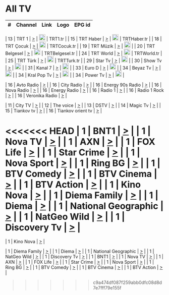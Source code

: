 <h1>All TV</h1>

| #   | Channel        | Link  | Logo | EPG id |
|:---:|:--------------:|:-----:|:----:|:------:|

| 13  | TRT 1            | [>](https://tv-trt1.medya.trt.com.tr/master.m3u8) | <img height="20" src="https://i.imgur.com/j786OLG.png"/> | TRT1.tr |
| 15  | TRT Haber        | [>](https://tv-trthaber.medya.trt.com.tr/master.m3u8) | <img height="20" src="https://i.imgur.com/OVfo8Ab.png"/> | TRTHaber.tr |
| 18  | TRT Çocuk        | [>](https://tv-trtcocuk.medya.trt.com.tr/master.m3u8) | <img height="20" src="https://i.imgur.com/QLFmD6d.png"/> | TRTCocuk.tr |
| 19  | TRT Müzik        | [>](https://tv-trtmuzik.medya.trt.com.tr/master.m3u8) | <img height="20" src="https://i.imgur.com/fIVFCEd.png"/> |
| 20  | TRT Belgesel     | [>](https://tv-trtbelgesel.medya.trt.com.tr/master.m3u8) | <img height="20" src="https://i.imgur.com/MGO87pe.png"/> | TRTBelgesel.tr |
| 24  | TRT World        | [>](https://tv-trtworld.medya.trt.com.tr/master.m3u8) | <img height="20" src="https://i.imgur.com/JEA2xpv.png"/> | TRTWorld.tr |
| 25  | TRT Türk         | [>](https://tv-trtturk.medya.trt.com.tr/master.m3u8) | <img height="20" src="https://i.imgur.com/OSTOQNw.png"/> | TRTTurk.tr |
| 29  | Star Tv   | [>](https://dogus-live.daioncdn.net/startv/startv_360p.m3u8) | <img height="20" src="https://i.imgur.com/IebUZx1.png"/> |
| 30  | Show Tv     | [>](https://ciner-live.daioncdn.net/showtv/showtv.m3u8) | <img height="20" src="https://i.imgur.com/IebUZx1.png"/> |
| 31  | Kanal 7     | [>](https://kanal7-live.daioncdn.net/kanal7/kanal7.m3u8) | <img height="20" src="https://i.imgur.com/IebUZx1.png"/> |
| 33  | Euro D    | [>](https://www.youtube.com/user/KanalD/live) | <img height="20" src="https://i.imgur.com/IebUZx1.png"/> |
| 34  | Beyaz Tv     | [>](https://beyaztv-live.daioncdn.net/beyaztv/beyaztv.m3u8) | <img height="20" src="https://i.imgur.com/IebUZx1.png"/> |
| 34  | Kral Pop Tv     | [>](https://www.youtube.com/watch?v=GuFTuKoXepw) | <img height="20" src="https://i.imgur.com/IebUZx1.png"/> |
| 34  | Power Tv     | [>](https://livetv.powerapp.com.tr/powerTV/powerhd.smil/chunklist.m3u8) | <img height="20" src="https://i.imgur.com/IebUZx1.png"/> |

| 16  | Avto Radio | [>](http://stream.metacast.eu/avtoradio.mp3.m3u) |
| 16  | City Radio | [>](http://stream.metacast.eu/city.aac.m3u) |
| 16  | Energy 90s Radio | [>](http://stream.metacast.eu/energy-90s.m3u) |
| 16  | Nova Radio | [>](http://stream.metacast.eu/nova.aac.m3u) |
| 16  | Energy Radio | [>](http://stream.metacast.eu/nrj.aac.m3u) |
| 16  | Radio 1 | [>](http://stream.metacast.eu/radio1.aac.m3u) |
| 16  | Radio 1 Rock | [>](http://stream.metacast.eu/radio1rock.aac.m3u) |
| 16  | Veronika Radio | [>](http://stream.metacast.eu/veronika.aac.m3u) |

| 11  | City TV | [>](https://tv.city.bg/play/tshls/citytv/index.m3u8) |
| 12  | The voice | [>](https://bss1.neterra.tv/thevoice/thevoice.m3u8) |
| 13  | DSTV | [>](http://46.249.95.140:8081/hls/data.m3u8) |
| 14  | Magic Tv | [>](https://bss1.neterra.tv/magictv/magictv.m3u8) |
| 15  | Tiankov tv | [>](https://streamer103.neterra.tv/tiankov-folk/live.m3u8) |
| 16  | Tiankov orient tv | [>](https://streamer103.neterra.tv/tiankov-orient/live.m3u8) |

<<<<<<< HEAD
| 1 | BNT1 | [>](https://ymkaya.xyz:25580/tv/bnt1/playlist.m3u8?wmsAuthSign=c2VydmVyX3RpbWU9Mi8zLzIwMjUgMTozNzowOCBQTSZoYXNoX3ZhbHVlPW12aUFiSlNwWndISEtsbzhsSE5GVVE9PSZ2YWxpZG1pbnV0ZXM9NjA=) |
| 1 | Nova TV | [>](https://ymkaya.xyz:25580/tv/novatv/playlist.m3u8?wmsAuthSign=c2VydmVyX3RpbWU9Mi8zLzIwMjUgMTozNzoxOSBQTSZoYXNoX3ZhbHVlPUtJZ1orRjRTQXhncFVDc1ZualV0M2c9PSZ2YWxpZG1pbnV0ZXM9NjA=) |
| 1 | AXN | [>](https://ymkaya.xyz:25580/tv/axn/playlist.m3u8?wmsAuthSign=c2VydmVyX3RpbWU9Mi8zLzIwMjUgMTozNzoyOSBQTSZoYXNoX3ZhbHVlPVgvK1NXYnVaL0pVUkN2NFQ4eTN4OEE9PSZ2YWxpZG1pbnV0ZXM9NjA=) |
| 1 | FOX Life | [>](https://ymkaya.xyz:25580/tv/foxlife/playlist.m3u8?wmsAuthSign=c2VydmVyX3RpbWU9Mi8zLzIwMjUgMTozNzozOSBQTSZoYXNoX3ZhbHVlPU05MHJHWC9vL001TENKZWhFK1l1VkE9PSZ2YWxpZG1pbnV0ZXM9NjA=) |
| 1 | Star Crime | [>](https://ymkaya.xyz:25580/tv/foxcrime/playlist.m3u8?wmsAuthSign=c2VydmVyX3RpbWU9Mi8zLzIwMjUgMTozNzo0OSBQTSZoYXNoX3ZhbHVlPVRVZnRlQ041WWpYcFdaTU1qVzMxbGc9PSZ2YWxpZG1pbnV0ZXM9NjA=) |
| 1 | Nova Sport | [>](https://ymkaya.xyz:25580/tv/novasport/playlist.m3u8?wmsAuthSign=c2VydmVyX3RpbWU9Mi8zLzIwMjUgMTozNzo1OSBQTSZoYXNoX3ZhbHVlPUtaRU9FRENGcE93b04wMUx1OElsTnc9PSZ2YWxpZG1pbnV0ZXM9NjA=) |
| 1 | Ring BG | [>](https://ymkaya.xyz:25580/tv/ringbg/playlist.m3u8?wmsAuthSign=c2VydmVyX3RpbWU9Mi8zLzIwMjUgMTozODowOSBQTSZoYXNoX3ZhbHVlPXUvRFhXMEZaVUlLWTFsY3VMbFhmYVE9PSZ2YWxpZG1pbnV0ZXM9NjA=) |
| 1 | BTV Comedy | [>](https://ymkaya.xyz:25580/tv/btvcomedy/playlist.m3u8?wmsAuthSign=c2VydmVyX3RpbWU9Mi8zLzIwMjUgMTozODoxOSBQTSZoYXNoX3ZhbHVlPWVIbmgyWlkxd0xJRFpGZG9rZ09DN1E9PSZ2YWxpZG1pbnV0ZXM9NjA=) |
| 1 | BTV Cinema | [>](https://ymkaya.xyz:25580/tv/btvcinema/playlist.m3u8?wmsAuthSign=c2VydmVyX3RpbWU9Mi8zLzIwMjUgMTozODoyOSBQTSZoYXNoX3ZhbHVlPVhWcVo2OTl2eXJYK2I0TlRMZE0wcUE9PSZ2YWxpZG1pbnV0ZXM9NjA=) |
| 1 | BTV Action | [>](https://ymkaya.xyz:25580/tv/btvaction/playlist.m3u8?wmsAuthSign=c2VydmVyX3RpbWU9Mi8zLzIwMjUgMTozODozOCBQTSZoYXNoX3ZhbHVlPU5DZTBBdEROdmMyNDN4dkF1S09uS0E9PSZ2YWxpZG1pbnV0ZXM9NjA=) |
| 1 | Kino Nova | [>](https://ymkaya.xyz:25580/tv/kinonova/playlist.m3u8?wmsAuthSign=c2VydmVyX3RpbWU9Mi8zLzIwMjUgMTozODo0OCBQTSZoYXNoX3ZhbHVlPUlUcmNaS21YcytrQVlOcGJPemR0dkE9PSZ2YWxpZG1pbnV0ZXM9NjA=) |
| 1 | Diema Family | [>](https://ymkaya.xyz:25580/tv/diemafamily/playlist.m3u8?wmsAuthSign=c2VydmVyX3RpbWU9Mi8zLzIwMjUgMTozODo1OSBQTSZoYXNoX3ZhbHVlPTFtMnFuWmNMc3BHZDBpbnhWY1B4YUE9PSZ2YWxpZG1pbnV0ZXM9NjA=) |
| 1 | Diema | [>](https://ymkaya.xyz:25580/tv/diema/playlist.m3u8?wmsAuthSign=c2VydmVyX3RpbWU9Mi8zLzIwMjUgMTozOTo1MyBQTSZoYXNoX3ZhbHVlPWFxK1o1Rk5QbDUzS1g3cTF1Z1FnaUE9PSZ2YWxpZG1pbnV0ZXM9NjA=) |
| 1 | National Geographic | [>](https://ymkaya.xyz:25580/tv/natgeo/playlist.m3u8?wmsAuthSign=c2VydmVyX3RpbWU9Mi8zLzIwMjUgMTo0MDowMyBQTSZoYXNoX3ZhbHVlPWpvdUFHcktZK3llZXhTMnFIV0dsc2c9PSZ2YWxpZG1pbnV0ZXM9NjA=) |
| 1 | NatGeo Wild | [>](https://ymkaya.xyz:25580/tv/natgeowild/playlist.m3u8?wmsAuthSign=c2VydmVyX3RpbWU9Mi8zLzIwMjUgMTo0MDoxMyBQTSZoYXNoX3ZhbHVlPUcrYlVZeGVuRDcwZ0FNOXNNdzUzTWc9PSZ2YWxpZG1pbnV0ZXM9NjA=) |
| 1 | Discovery Tv | [>](https://ymkaya.xyz:25580/tv/discovery/playlist.m3u8?wmsAuthSign=c2VydmVyX3RpbWU9Mi8zLzIwMjUgMTo0MDoyMyBQTSZoYXNoX3ZhbHVlPU44T2RBYW5pMlNuU2FhZFdMK2FKL2c9PSZ2YWxpZG1pbnV0ZXM9NjA=) |
=======


| 1 | Kino Nova | [>](https://ymkaya.xyz:11336/tv/kinonova/playlist.m3u8?wmsAuthSign=c2VydmVyX3RpbWU9MS8yLzIwMjUgNDo0MDoyMCBBTSZoYXNoX3ZhbHVlPWlFS1FrWEtMMVRFM3l5YklUWUJQUHc9PSZ2YWxpZG1pbnV0ZXM9NjA=) |

| 1 | Diema Family | [>](https://ymkaya.xyz:11336/tv/diemafamily/playlist.m3u8?wmsAuthSign=c2VydmVyX3RpbWU9MS8yLzIwMjUgNDo0MDozMCBBTSZoYXNoX3ZhbHVlPUVUaTVKTldvZTF5WVVCM0YwL21kaXc9PSZ2YWxpZG1pbnV0ZXM9NjA=) |
| 1 | Diema | [>](https://ymkaya.xyz:11336/tv/diema/playlist.m3u8?wmsAuthSign=c2VydmVyX3RpbWU9MS8yLzIwMjUgNDo0MDo0MCBBTSZoYXNoX3ZhbHVlPVlYMWVJT2NuUjNpUTBsaytEUFFOS2c9PSZ2YWxpZG1pbnV0ZXM9NjA=) |
| 1 | National Geographic | [>](https://ymkaya.xyz:11336/tv/natgeo/playlist.m3u8?wmsAuthSign=c2VydmVyX3RpbWU9MS8yLzIwMjUgNDo0MTo0MSBBTSZoYXNoX3ZhbHVlPTJQTlVmcG5nYWx0M013eUhGRGxnd0E9PSZ2YWxpZG1pbnV0ZXM9NjA=) |
| 1 | NatGeo Wild | [>](https://ymkaya.xyz:11336/tv/natgeowild/playlist.m3u8?wmsAuthSign=c2VydmVyX3RpbWU9MS8yLzIwMjUgNDo0MTo1MSBBTSZoYXNoX3ZhbHVlPVl1OXZaTTliN0hGWEN3eDBYd1duNkE9PSZ2YWxpZG1pbnV0ZXM9NjA=) |
| 1 | Discovery Tv | [>](https://ymkaya.xyz:11336/tv/discovery/playlist.m3u8?wmsAuthSign=c2VydmVyX3RpbWU9MS8yLzIwMjUgNDo0MjowMSBBTSZoYXNoX3ZhbHVlPWtBQmdLNlY2RmQwWElzMVYzSDJyVkE9PSZ2YWxpZG1pbnV0ZXM9NjA=) |
| 1 | BNT1 | [>](https://ymkaya.xyz:11336/tv/bnt1/playlist.m3u8?wmsAuthSign=c2VydmVyX3RpbWU9MS8yLzIwMjUgNDozODozOCBBTSZoYXNoX3ZhbHVlPVVrMVlRQXpJWlhYeUh6ZFVpSC9NMUE9PSZ2YWxpZG1pbnV0ZXM9NjA=) |
| 1 | Nova TV | [>](https://ymkaya.xyz:11336/tv/novatv/playlist.m3u8?wmsAuthSign=c2VydmVyX3RpbWU9MS8yLzIwMjUgNDozODo0OCBBTSZoYXNoX3ZhbHVlPUVxQjh1a0ZzYkVGZU8zZDFGTzdreVE9PSZ2YWxpZG1pbnV0ZXM9NjA=) |
| 1 | AXN | [>](https://ymkaya.xyz:11336/tv/axn/playlist.m3u8?wmsAuthSign=c2VydmVyX3RpbWU9MS8yLzIwMjUgNDozODo1OCBBTSZoYXNoX3ZhbHVlPUpkWStGY1hkNXhaOVpPZ0thQ0FZL3c9PSZ2YWxpZG1pbnV0ZXM9NjA=) |
| 1 | FOX Life | [>](https://ymkaya.xyz:11336/tv/foxlife/playlist.m3u8?wmsAuthSign=c2VydmVyX3RpbWU9MS8yLzIwMjUgNDozOToxMCBBTSZoYXNoX3ZhbHVlPWt1ZDc1T3AzYlZDTjJnSy9TU0xJZlE9PSZ2YWxpZG1pbnV0ZXM9NjA=) |
| 1 | Star Crime | [>](https://ymkaya.xyz:11336/tv/foxcrime/playlist.m3u8?wmsAuthSign=c2VydmVyX3RpbWU9MS8yLzIwMjUgNDozOToyMCBBTSZoYXNoX3ZhbHVlPXIwVU45Nm9FR1l2enNkTG9TanBxbmc9PSZ2YWxpZG1pbnV0ZXM9NjA=) |
| 1 | Nova Sport | [>](https://ymkaya.xyz:11336/tv/novasport/playlist.m3u8?wmsAuthSign=c2VydmVyX3RpbWU9MS8yLzIwMjUgNDozOTozMCBBTSZoYXNoX3ZhbHVlPXlSZ0UxazVaM0xhSmc0NmR4T0c1T2c9PSZ2YWxpZG1pbnV0ZXM9NjA=) |
| 1 | Ring BG | [>](https://ymkaya.xyz:11336/tv/ringbg/playlist.m3u8?wmsAuthSign=c2VydmVyX3RpbWU9MS8yLzIwMjUgNDozOTo0MCBBTSZoYXNoX3ZhbHVlPTR4aUlFNHVUYWN4enY1WkVuOFZma2c9PSZ2YWxpZG1pbnV0ZXM9NjA=) |
| 1 | BTV Comedy | [>](https://ymkaya.xyz:11336/tv/btvcomedy/playlist.m3u8?wmsAuthSign=c2VydmVyX3RpbWU9MS8yLzIwMjUgNDozOTo1MCBBTSZoYXNoX3ZhbHVlPUtrMTJ2RHNTTUU1RFp1ZkVOdXFSK3c9PSZ2YWxpZG1pbnV0ZXM9NjA=) |
| 1 | BTV Cinema | [>](https://ymkaya.xyz:11336/tv/btvcinema/playlist.m3u8?wmsAuthSign=c2VydmVyX3RpbWU9MS8yLzIwMjUgNDozOTo1OSBBTSZoYXNoX3ZhbHVlPTZWcU9FZW56cG1NM1lrYy8xNE5NeHc9PSZ2YWxpZG1pbnV0ZXM9NjA=) |
| 1 | BTV Action | [>](https://ymkaya.xyz:11336/tv/btvaction/playlist.m3u8?wmsAuthSign=c2VydmVyX3RpbWU9MS8yLzIwMjUgNDo0MDoxMCBBTSZoYXNoX3ZhbHVlPUlDd0ErRkZVWThyMVZwR3c2REdGZ3c9PSZ2YWxpZG1pbnV0ZXM9NjA=) |
>>>>>>> c9a474df087f259abb0dfc08d8d7e7fff79e155f
